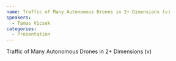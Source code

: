 ```yaml
--- 
name: Traffic of Many Autonomous Drones in 2+ Dimensions (v) 
speakers: 
  - Tamas Vicsek
categories:
  - Presentation
---
```


Traffic of Many Autonomous Drones in 2+ Dimensions (v)